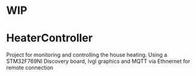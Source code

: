 # WIP

# HeaterController

Project for monitoring and controlling the house heating.
Using a STM32F769NI Discovery board, lvgl graphics and MQTT via Ethnernet for remote connection

